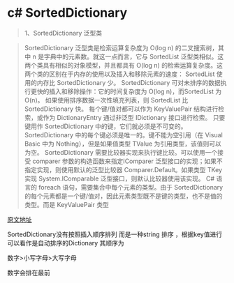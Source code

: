 # c# SortedDictionary

>1、SortedDictionary 泛型类

>SortedDictionary 泛型类是检索运算复杂度为 O(log n) 的二叉搜索树，其中 n 是字典中的元素数。就这一点而言，它与 SortedList 泛型类相似。这两个类具有相似的对象模型，并且都具有 O(log n) 的检索运算复杂度。这两个类的区别在于内存的使用以及插入和移除元素的速度：
SortedList 使用的内存比 SortedDictionary 少。
SortedDictionary 可对未排序的数据执行更快的插入和移除操作：它的时间复杂度为 O(log n)，而SortedList 为 O(n)。
如果使用排序数据一次性填充列表，则 SortedList 比 SortedDictionary 快。
每个键/值对都可以作为 KeyValuePair 结构进行检索，或作为 DictionaryEntry 通过非泛型 IDictionary 接口进行检索。
只要键用作 SortedDictionary 中的键，它们就必须是不可变的。SortedDictionary 中的每个键必须是唯一的。键不能为空引用（在 Visual Basic 中为 Nothing），但是如果值类型 TValue 为引用类型，该值则可以为空。
SortedDictionary 需要比较器实现来执行键比较。可以使用一个接受 comparer 参数的构造函数来指定IComparer 泛型接口的实现；如果不指定实现，则使用默认的泛型比较器 Comparer.Default。如果类型 TKey实现 System.IComparable 泛型接口，则默认比较器使用该实现。
C# 语言的 foreach 语句，需要集合中每个元素的类型。由于 SortedDictionary 的每个元素都是一个键/值对，因此元素类型既不是键的类型，也不是值的类型。而是 KeyValuePair 类型

[原文地址](http://www.icodebang.com/article/133786.html)


SortedDictionary没有按照插入顺序排列 而是一种string 排序 ，根据key值进行
可以看作是自动排序的Dictionary
其顺序为

数字>小写字母>大写字母

数字会排在最前
